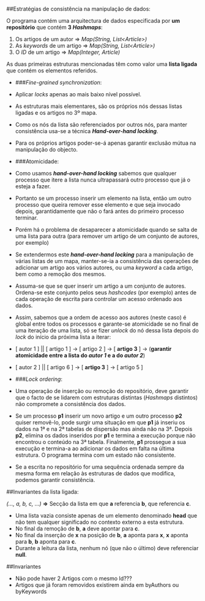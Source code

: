 ##Estratégias de consistência na manipulação de dados:

O programa contém uma arquitectura de dados especificada por **um repositório** que contém **3 *Hashmaps***:

1. Os artigos de um autor => *Map(String, List&lt;Article&gt;)*
2. As *keywords* de um artigo => *Map(String, List&lt;Article&gt;)*
3. O *ID* de um artigo => *Map(Integer, Article)*

As duas primeiras estruturas mencionadas têm como valor uma **lista ligada** que contém os elementos referidos.

* ###*Fine-grained synchronization*:
 * Aplicar *locks* apenas ao mais baixo nível possível.
 * As estruturas mais elementares, são os próprios nós dessas listas ligadas e os artigos no 3º mapa.
 * Como os nós da lista são referenciados por outros nós, para manter consistência usa-se a técnica ***Hand-over-hand locking***.
 * Para os próprios artigos poder-se-á apenas garantir exclusão mútua na manipulação do objecto.

* ###Atomicidade:
 * Como usamos ***hand-over-hand locking*** sabemos que qualquer processo que itere a lista nunca ultrapassará outro processo que já o esteja a fazer.
 * Portanto se um processo inserir um elemento na lista, então um outro processo que queira remover esse elemento e que seja invocado depois, garantidamente que não o fará antes do primeiro processo terminar.
 * Porém há o problema de desaparecer a atomicidade quando se salta de uma lista para outra (para remover um artigo de um conjunto de autores, por exemplo)
 * Se extendermos este ***hand-over-hand locking*** para a manipulação de várias listas de um mapa, manter-se-ia a consistência das operações de adicionar um artigo aos vários autores, ou uma *keyword* a cada artigo, bem como a remoção dos mesmos.
 * Assuma-se que se quer inserir um artigo a um conjunto de autores. Ordena-se este conjunto pelos seus *hashcodes* (por exemplo) antes de cada operação de escrita para controlar um acesso ordenado aos dados.
 * Assim, sabemos que a ordem de acesso aos autores (neste caso) é global entre todos os processos  e garante-se atomicidade se no final de uma iteração de uma lista, só se fizer *unlock* do nó dessa lista depois do *lock* do início da próxima lista a iterar:
 * [ autor 1 ] || [ artigo 1 ] -> [ artigo 2 ] -> [ **artigo 3** ] -> (**garantir atomicidade entre a lista do *autor 1* e a do *autor 2***)
 * [ autor 2 ] || [ artigo 6 ] -> [ **artigo 3** ] -> [ artigo 5 ]

* ###*Lock ordering*:
 * Uma operação de inserção ou remoção do repositório, deve garantir que o facto de se lidarem com estruturas distintas (*Hashmaps* distintos) não compromete a consistência dos dados.
 * Se um processo **p1** inserir um novo artigo e um outro processo **p2** quiser removê-lo, pode surgir uma situação em que **p1** já inseriu os dados na 1ª e na 2ª tabelas de dispersão mas ainda não na 3ª. Depois **p2**, elimina os dados inseridos por **p1** e termina a execução porque não encontrou o conteúdo na 3ª tabela. Finalmente, **p1** prossegue a sua execução e termina-a ao adicionar os dados em falta na última estrutura. O programa termina com um estado não consistente.
 * Se a escrita no repositório for uma sequência ordenada sempre da mesma forma em relação às estruturas de dados que modifica, podemos garantir consistência.

##Invariantes da lista ligada:

*(..., a, b, c, ...)* **=>** Secção da lista em que **a** referencia **b**, que referencia **c**.

* Uma lista vazia consiste apenas de um elemento denominado **head** que não tem qualquer significado no contexto externo a esta estrutura.
* No final da remoção de **b**, **a** deve apontar para **c**.
* No final da inserção de **x** na posição de **b**, **a** aponta para **x**, **x** aponta para **b**, **b** aponta para **c**.
* Durante a leitura da lista, nenhum nó (que não o último) deve referenciar **null**.



##Invariantes

* Não pode haver 2 Artigos com o mesmo Id???
* Artigos que já foram removidos existirem ainda em byAuthors ou byKeywords